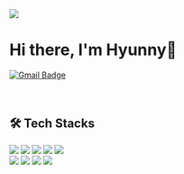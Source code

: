 <img src="https://capsule-render.vercel.app/api?type=waving&color=ade7ff&height=180&text=kshhyun&animation=&fontColor=fffffa&fontSize=70" />

# Hi there, I'm Hyunny👋
[![Gmail Badge](https://img.shields.io/badge/-tjgus8288508@gmail.com-red?style=flat-square&logo=Gmail&logoColor=white&link=mailto:tjgus8288508@gmail.com)](mailto:tjgus8288508@gmail.com)
</br></br></br>

## 🛠️ Tech Stacks
<div style="margin: ; text-align: left;" "text-align: left;"> <img src="https://img.shields.io/badge/Python-3776AB?style=for-the-badge&logo=Python&logoColor=white">
          <img src="https://img.shields.io/badge/Oracle-F80000?style=for-the-badge&logo=Oracle&logoColor=white">
          <img src="https://img.shields.io/badge/MySQL-4479A1?style=for-the-badge&logo=MySQL&logoColor=white">
          <img src="https://img.shields.io/badge/Javascript-F7DF1E?style=for-the-badge&logo=Javascript&logoColor=white">
          <img src="https://img.shields.io/badge/Java-007396?style=for-the-badge&logo=Java&logoColor=white">
          <br/><img src="https://img.shields.io/badge/Spring Boot-6DB33F?style=for-the-badge&logo=Spring Boot&logoColor=white">
          <img src="https://img.shields.io/badge/Docker-2496ED?style=for-the-badge&logo=Docker&logoColor=white">
          <img src="https://img.shields.io/badge/jQuery-0769AD?style=for-the-badge&logo=jQuery&logoColor=white">
          <img src="https://img.shields.io/badge/Linux-FCC624?style=for-the-badge&logo=Linux&logoColor=white">
          <br/></div>
</br></br></br>
